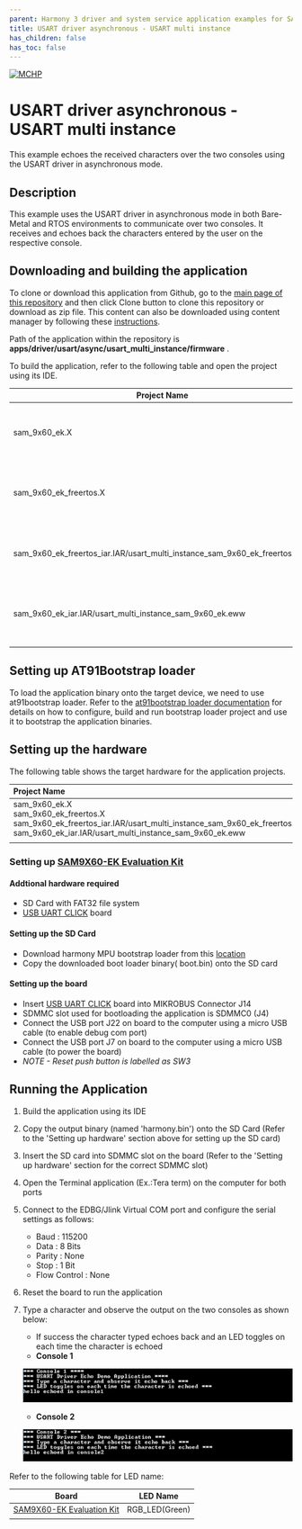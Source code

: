 ```yaml
---
parent: Harmony 3 driver and system service application examples for SAM 9X60 family
title: USART driver asynchronous - USART multi instance 
has_children: false
has_toc: false
---
```


[![MCHP](https://www.microchip.com/ResourcePackages/Microchip/assets/dist/images/logo.png)](https://www.microchip.com)

# USART driver asynchronous - USART multi instance

This example echoes the received characters over the two consoles using the USART driver in asynchronous mode.

## Description

This example uses the USART driver in asynchronous mode in both Bare-Metal and RTOS environments to communicate over two consoles. It receives and echoes back the characters entered by the user on the respective console.

## Downloading and building the application

To clone or download this application from Github, go to the [main page of this repository](https://github.com/Microchip-MPLAB-Harmony/core_apps_sam_9x60) and then click Clone button to clone this repository or download as zip file.
This content can also be downloaded using content manager by following these [instructions](https://github.com/Microchip-MPLAB-Harmony/contentmanager/wiki).

Path of the application within the repository is **apps/driver/usart/async/usart_multi_instance/firmware** .

To build the application, refer to the following table and open the project using its IDE.

| Project Name      | Description                                    |
| ----------------- | ---------------------------------------------- |
| sam_9x60_ek.X | MPLABX project for [SAM9X60-EK Evaluation Kit](https://www.microchip.com/developmenttools/ProductDetails/DT100126) |
| sam_9x60_ek_freertos.X | MPLABX project for [SAM9X60-EK Evaluation Kit](https://www.microchip.com/developmenttools/ProductDetails/DT100126) |
| sam_9x60_ek_freertos_iar.IAR/usart_multi_instance_sam_9x60_ek_freertos.eww | IAR project for [SAM9X60-EK Evaluation Kit](https://www.microchip.com/developmenttools/ProductDetails/DT100126) |
| sam_9x60_ek_iar.IAR/usart_multi_instance_sam_9x60_ek.eww | IAR project for [SAM9X60-EK Evaluation Kit](https://www.microchip.com/developmenttools/ProductDetails/DT100126) |
|||

## Setting up AT91Bootstrap loader

To load the application binary onto the target device, we need to use at91bootstrap loader. Refer to the [at91bootstrap loader documentation](../../../../docs/readme_bootstrap.md) for details on how to configure, build and run bootstrap loader project and use it to bootstrap the application binaries.

## Setting up the hardware

The following table shows the target hardware for the application projects.

| Project Name| Board|
|:---------|:---------:|
| sam_9x60_ek.X <br> sam_9x60_ek_freertos.X <br> sam_9x60_ek_freertos_iar.IAR/usart_multi_instance_sam_9x60_ek_freertos.eww <br> sam_9x60_ek_iar.IAR/usart_multi_instance_sam_9x60_ek.eww | [SAM9X60-EK Evaluation Kit](https://www.microchip.com/developmenttools/ProductDetails/DT100126) |
|||

### Setting up [SAM9X60-EK Evaluation Kit](https://www.microchip.com/developmenttools/ProductDetails/DT100126)

#### Addtional hardware required

- SD Card with FAT32 file system
- [USB UART CLICK](https://www.mikroe.com/usb-uart-click) board

#### Setting up the SD Card

- Download harmony MPU bootstrap loader from this [location](firmware/at91bootstrap_sam_9x60_ek.X/binaries/boot.bin)
- Copy the downloaded boot loader binary( boot.bin) onto the SD card

#### Setting up the board

- Insert [USB UART CLICK](https://www.mikroe.com/usb-uart-click) board into MIKROBUS Connector J14
- SDMMC slot used for bootloading the application is SDMMC0 (J4)
- Connect the USB port J22 on board to the computer using a micro USB cable (to enable debug com port)
- Connect the USB port J7 on board to the computer using a micro USB cable (to power the board)
- *NOTE - Reset push button is labelled as SW3*

## Running the Application

1. Build the application using its IDE
2. Copy the output binary (named 'harmony.bin') onto the SD Card (Refer to the 'Setting up hardware' section above for setting up the SD card)
3. Insert the SD card into SDMMC slot on the board (Refer to the 'Setting up hardware' section for the correct SDMMC slot)
4. Open the Terminal application (Ex.:Tera term) on the computer for both ports
5. Connect to the EDBG/Jlink Virtual COM port and configure the serial settings as follows:
    - Baud : 115200
    - Data : 8 Bits
    - Parity : None
    - Stop : 1 Bit
    - Flow Control : None
6. Reset the board to run the application
7. Type a character and observe the output on the two consoles as shown below:
    - If success the character typed echoes back and an LED toggles on each time the character is echoed
    - **Console 1**

    ![output_async_usart_multi_instance_console_1](./images/output_async_usart_multi_instance_console_1.png)

    - **Console 2**

    ![output_async_usart_multi_instance_console_2](./images/output_async_usart_multi_instance_console_2.png)

Refer to the following table for LED name:

| Board | LED Name |
| ----- | -------- |
|  [SAM9X60-EK Evaluation Kit](https://www.microchip.com/developmenttools/ProductDetails/DT100126)  | RGB_LED(Green) |
|||
